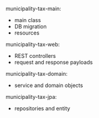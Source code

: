 municipality-tax-main:

- main class
- DB migration
- resources

municipality-tax-web:

- REST controllers
- request and response payloads

municipality-tax-domain:

- service and domain objects

municipality-tax-jpa:

- repositories and entity

